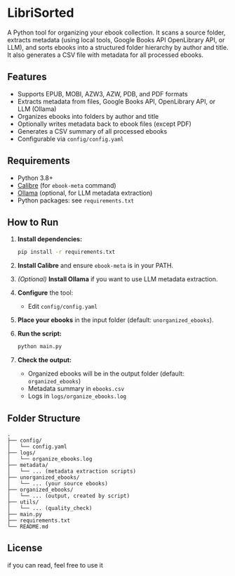 # LibriSorted

A Python tool for organizing your ebook collection. It scans a source folder, extracts metadata (using local tools, Google Books API OpenLibrary API, or LLM), and sorts ebooks into a structured folder hierarchy by author and title. It also generates a CSV file with metadata for all processed ebooks.

## Features

- Supports EPUB, MOBI, AZW3, AZW, PDB, and PDF formats
- Extracts metadata from files, Google Books API, OpenLibrary API, or LLM (Ollama)
- Organizes ebooks into folders by author and title
- Optionally writes metadata back to ebook files (except PDF)
- Generates a CSV summary of all processed ebooks
- Configurable via `config/config.yaml`

## Requirements

- Python 3.8+
- [Calibre](https://calibre-ebook.com/) (for `ebook-meta` command)
- [Ollama](https://ollama.com/) (optional, for LLM metadata extraction)
- Python packages: see `requirements.txt`

## How to Run

1. **Install dependencies:**
   ```sh
   pip install -r requirements.txt
   ```

2. **Install Calibre** and ensure `ebook-meta` is in your PATH.

3. *(Optional)* **Install Ollama** if you want to use LLM metadata extraction.

4. **Configure** the tool:
   - Edit `config/config.yaml`

5. **Place your ebooks** in the input folder (default: `unorganized_ebooks`).

6. **Run the script:**
   ```sh
   python main.py
   ```

7. **Check the output:**
   - Organized ebooks will be in the output folder (default: `organized_ebooks`)
   - Metadata summary in `ebooks.csv`
   - Logs in `logs/organize_ebooks.log`

## Folder Structure

```
.
├── config/
│   └── config.yaml
├── logs/
│   └── organize_ebooks.log
├── metadata/
│   └── ... (metadata extraction scripts)
├── unorganized_ebooks/
│   └── ... (your source ebooks)
├── organized_ebooks/
│   └── ... (output, created by script)
├── utils/
│   └── ... (quality_check)
├── main.py
├── requirements.txt
└── README.md
```

## License

if you can read, feel free to use it